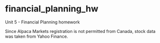 # financial_planning_hw
Unit 5 - Financial Planning homework

Since Alpaca Markets registration is not permitted from Canada, stock data was taken from Yahoo Finance.
